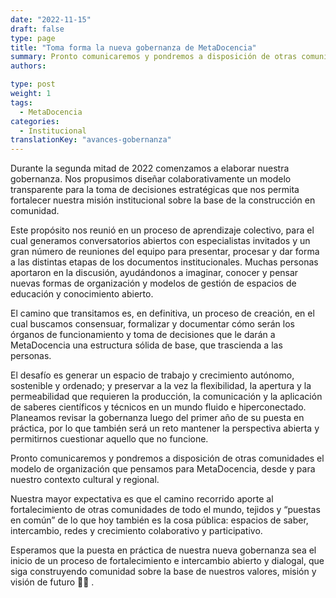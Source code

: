 ```yaml
---
date: "2022-11-15"
draft: false
type: page
title: "Toma forma la nueva gobernanza de MetaDocencia"
summary: Pronto comunicaremos y pondremos a disposición de otras comunidades el modelo de organización que pensamos para MetaDocencia.
authors: 

type: post
weight: 1
tags: 
  - MetaDocencia
categories:
  - Institucional
translationKey: "avances-gobernanza"
---
```



Durante la segunda mitad de 2022 comenzamos a elaborar nuestra gobernanza. Nos propusimos diseñar colaborativamente un modelo transparente para la toma de decisiones estratégicas que nos permita fortalecer nuestra misión institucional sobre la base de la construcción en comunidad.

Este propósito nos reunió en un proceso de aprendizaje colectivo, para el cual generamos conversatorios abiertos con especialistas invitados y un gran número de reuniones del equipo para presentar, procesar y dar forma a las distintas etapas de los documentos institucionales. Muchas personas aportaron en la discusión, ayudándonos a imaginar, conocer y pensar nuevas formas de organización y modelos de gestión de espacios de educación y conocimiento abierto. 

El camino que transitamos es, en definitiva, un proceso de creación, en el cual buscamos consensuar, formalizar y documentar cómo serán los órganos de funcionamiento y toma de decisiones que le darán a MetaDocencia una estructura sólida de base, que trascienda a las personas. 

El desafío es generar un espacio de trabajo y crecimiento autónomo, sostenible y ordenado; y preservar a la vez la flexibilidad, la apertura y la permeabilidad que requieren la producción, la comunicación y la aplicación de saberes científicos y técnicos en un mundo fluido e hiperconectado.
Planeamos revisar la gobernanza luego del primer año de su puesta en práctica, por lo que también será un reto mantener la perspectiva abierta y permitirnos cuestionar aquello que no funcione. 

Pronto comunicaremos y pondremos a disposición de otras comunidades el modelo de organización que pensamos para MetaDocencia, desde y para nuestro contexto cultural y regional.

Nuestra mayor expectativa es que el camino recorrido aporte al fortalecimiento de otras comunidades de todo el mundo, tejidos y “puestas en común” de lo que hoy también es la cosa pública: espacios de saber, intercambio, redes y crecimiento colaborativo y participativo.

Esperamos que la puesta en práctica de nuestra nueva gobernanza sea el inicio de un proceso de fortalecimiento e intercambio abierto y dialogal, que siga construyendo comunidad sobre la base de nuestros valores, misión y visión de futuro 🙌🌱 .

